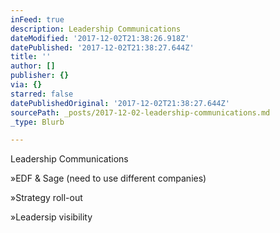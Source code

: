 ```yaml
---
inFeed: true
description: Leadership Communications
dateModified: '2017-12-02T21:38:26.918Z'
datePublished: '2017-12-02T21:38:27.644Z'
title: ''
author: []
publisher: {}
via: {}
starred: false
datePublishedOriginal: '2017-12-02T21:38:27.644Z'
sourcePath: _posts/2017-12-02-leadership-communications.md
_type: Blurb

---
```

Leadership Communications

»EDF & Sage (need to use different companies)

»Strategy roll-out

»Leadersip visibility